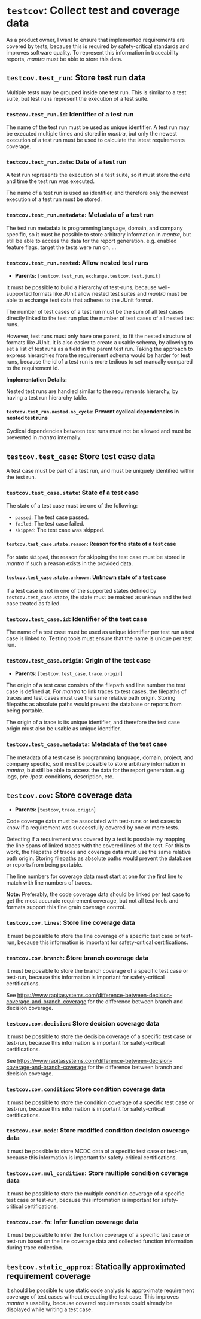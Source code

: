 # `testcov`: Collect test and coverage data

As a product owner, I want to ensure that implemented requirements are covered by tests,
because this is required by safety-critical standards and improves software quality.
To represent this information in traceability reports, *mantra* must be able to store this data.

## `testcov.test_run`: Store test run data

Multiple tests may be grouped inside one test run.
This is similar to a test suite, but test runs represent the execution of a test suite.

### `testcov.test_run.id`: Identifier of a test run

The name of the test run must be used as unique identifier.
A test run may be executed multiple times and stored in *mantra*, but only the newest execution of a test run must be used to calculate the latest requirements coverage.

### `testcov.test_run.date`: Date of a test run

A test run represents the execution of a test suite,
so it must store the date and time the test run was executed.

The name of a test run is used as identifier,
and therefore only the newest execution of a test run must be stored.

### `testcov.test_run.metadata`: Metadata of a test run

The test run metadata is programming language, domain, and company specific,
so it must be possible to store arbitrary information in *mantra*,
but still be able to access the data for the report generation.
e.g. enabled feature flags, target the tests were run on, ...

### `testcov.test_run.nested`: Allow nested test runs

- **Parents:** [`testcov.test_run`, `exchange.testcov.test.junit`]

It must be possible to build a hierarchy of test-runs, because well-supported formats like JUnit
allow nested test suites and *mantra* must be able to exchange test data that adheres to the JUnit format.

The number of test cases of a test run must be the sum of all test cases directly linked to the test run
plus the number of test cases of all nested test runs.

However, test runs must only have one parent,
to fit the nested structure of formats like JUnit.
It is also easier to create a usable schema,
by allowing to set a list of test runs as a field in the parent test run.
Taking the approach to express hierarchies from the requirement schema would be harder for test runs, because the id of a test run is more tedious to set manually compared to the requirement id.

**Implementation Details:**

Nested test runs are handled similar to the requirements hierarchy,
by having a test run hierarchy table.

#### `testcov.test_run.nested.no_cycle`: Prevent cyclical dependencies in nested test runs

Cyclical dependencies between test runs must not be allowed and must be prevented in *mantra* internally.

## `testcov.test_case`: Store test case data

A test case must be part of a test run, and must be uniquely identified within the test run.

### `testcov.test_case.state`: State of a test case

The state of a test case must be one of the following:

- `passed`: The test case passed.
- `failed`: The test case failed.
- `skipped`: The test case was skipped.

#### `testcov.test_case.state.reason`: Reason for the state of a test case

For state `skipped`, the reason for skipping the test case must be stored in *mantra* if such a reason exists in the provided data.

#### `testcov.test_case.state.unknown`: Unknown state of a test case

If a test case is not in one of the supported states defined by `testcov.test_case.state`, the state must be makred as `unknown` and the test case treated as failed.

### `testcov.test_case.id`: Identifier of the test case

The name of a test case must be used as unique identifier per test run a test case is linked to.
Testing tools must ensure that the name is unique per test run.

### `testcov.test_case.origin`: Origin of the test case

- **Parents:** [`testcov.test_case`, `trace.origin`]

The origin of a test case consists of the filepath and line number the test case is defined at.
For *mantra* to link traces to test cases, the filepaths of traces and test cases must use the same relative path origin.
Storing filepaths as absolute paths would prevent the database or reports from being portable.

The origin of a trace is its unique identifier, and therefore
the test case origin must also be usable as unique identifier.

### `testcov.test_case.metadata`: Metadata of the test case

The metadata of a test case is programming language, domain, project, and company specific,
so it must be possible to store arbitrary information in *mantra*,
but still be able to access the data for the report generation.
e.g. logs, pre-/post-conditions, description, etc.

## `testcov.cov`: Store coverage data

- **Parents:** [`testcov`, `trace.origin`]

Code coverage data must be associated with test-runs or test cases to know if a
requirement was successfully covered by one or more tests.

Detecting if a requirement was covered by a test is possible my mapping
the line spans of linked traces with the covered lines of the test.
For this to work, the filepaths of traces and coverage data must use the same relative path origin.
Storing filepaths as absolute paths would prevent the database or reports from being portable.

The line numbers for coverage data must start at one for the first line
to match with line numbers of traces.

**Note:** Preferably, the code coverage data should be linked per test case to get the most
accurate requirement coverage, but not all test tools and formats support this fine grain coverage control.

### `testcov.cov.lines`: Store line coverage data

It must be possible to store the line coverage of a specific test case or test-run,
because this information is important for safety-critical certifications.

### `testcov.cov.branch`: Store branch coverage data

It must be possible to store the branch coverage of a specific test case or test-run,
because this information is important for safety-critical certifications.

See https://www.rapitasystems.com/difference-between-decision-coverage-and-branch-coverage for the difference between branch and decision coverage.

### `testcov.cov.decision`: Store decision coverage data

It must be possible to store the decision coverage of a specific test case or test-run,
because this information is important for safety-critical certifications.

See https://www.rapitasystems.com/difference-between-decision-coverage-and-branch-coverage for the difference between branch and decision coverage.

### `testcov.cov.condition`: Store condition coverage data

It must be possible to store the condition coverage of a specific test case or test-run,
because this information is important for safety-critical certifications.

### `testcov.cov.mcdc`: Store modified condition decision coverage data

It must be possible to store MCDC data of a specific test case or test-run,
because this information is important for safety-critical certifications.

### `testcov.cov.mul_condition`: Store multiple condition coverage data

It must be possible to store the multiple condition coverage of a specific test case
or test-run, because this information is important for safety-critical certifications.

### `testcov.cov.fn`: Infer function coverage data

It must be possible to infer the function coverage of a specific test case or test-run
based on the line coverage data and collected function information during trace collection.

## `testcov.static_approx`: Statically approximated requirement coverage

It should be possible to use static code analysis to approximate requirement coverage of test cases
without executing the test case.
This improves *mantra*'s usability, because covered requirements could already be
displayed while writing a test case.
